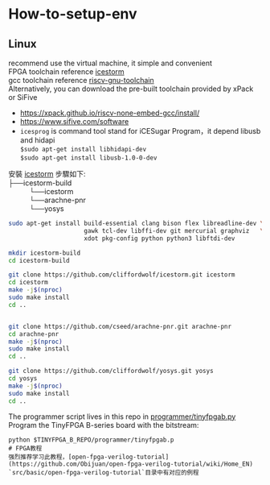 # How-to-setup-env
## Linux
recommend use the virtual machine, it simple and convenient  
FPGA toolchain reference [icestorm](http://www.clifford.at/icestorm/)  
gcc toolchain reference [riscv-gnu-toolchain](https://pingu98.wordpress.com/2019/04/08/how-to-build-your-own-cpu-from-scratch-inside-an-fpga/)  
Alternatively, you can download the pre-built toolchain provided by xPack or SiFive
+ https://xpack.github.io/riscv-none-embed-gcc/install/
+ https://www.sifive.com/software
+ `icesprog` is command tool stand for iCESugar Program，it depend libusb and hidapi  
`$sudo apt-get install libhidapi-dev`  
`$sudo apt-get install libusb-1.0-0-dev`

安裝 [icestorm](http://www.clifford.at/icestorm/) 步驟如下:  
├──icestorm-build  
&emsp;&emsp;&emsp;└──icestorm  
&emsp;&emsp;&emsp;└──arachne-pnr  
&emsp;&emsp;&emsp;└──yosys  

```sh
sudo apt-get install build-essential clang bison flex libreadline-dev \
                     gawk tcl-dev libffi-dev git mercurial graphviz   \
                     xdot pkg-config python python3 libftdi-dev

mkdir icestorm-build
cd icestorm-build

git clone https://github.com/cliffordwolf/icestorm.git icestorm
cd icestorm
make -j$(nproc)
sudo make install
cd ..


git clone https://github.com/cseed/arachne-pnr.git arachne-pnr
cd arachne-pnr
make -j$(nproc)
sudo make install
cd ..

git clone https://github.com/cliffordwolf/yosys.git yosys
cd yosys
make -j$(nproc)
sudo make install
cd ..


```


The programmer script lives in this repo in [programmer/tinyfpgab.py](https://github.com/tinyfpga/TinyFPGA-B-Series/blob/master/programmer/tinyfpgab.py) Program the TinyFPGA B-series board with the bitstream:
```shell
python $TINYFPGA_B_REPO/programmer/tinyfpgab.p
# FPGA教程
强烈推荐学习此教程，[open-fpga-verilog-tutorial](https://github.com/Obijuan/open-fpga-verilog-tutorial/wiki/Home_EN) `src/basic/open-fpga-verilog-tutorial`目录中有对应的例程

